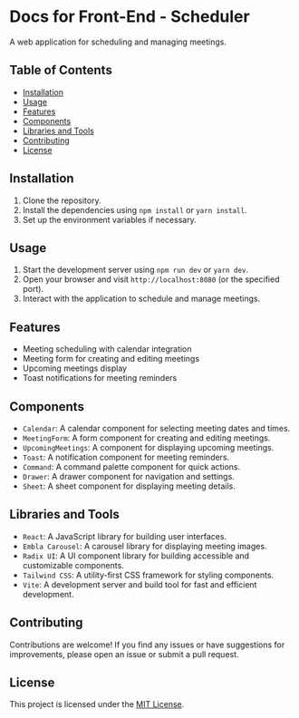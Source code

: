 # Docs for Front-End - Scheduler

A web application for scheduling and managing meetings.

## Table of Contents

- [Installation](#installation)
- [Usage](#usage)
- [Features](#features)
- [Components](#components)
- [Libraries and Tools](#libraries-and-tools)
- [Contributing](#contributing)
- [License](#license)

## Installation

1. Clone the repository.
2. Install the dependencies using `npm install` or `yarn install`.
3. Set up the environment variables if necessary.

## Usage

1. Start the development server using `npm run dev` or `yarn dev`.
2. Open your browser and visit `http://localhost:8080` (or the specified port).
3. Interact with the application to schedule and manage meetings.

## Features

- Meeting scheduling with calendar integration
- Meeting form for creating and editing meetings
- Upcoming meetings display
- Toast notifications for meeting reminders

## Components

- `Calendar`: A calendar component for selecting meeting dates and times.
- `MeetingForm`: A form component for creating and editing meetings.
- `UpcomingMeetings`: A component for displaying upcoming meetings.
- `Toast`: A notification component for meeting reminders.
- `Command`: A command palette component for quick actions.
- `Drawer`: A drawer component for navigation and settings.
- `Sheet`: A sheet component for displaying meeting details.

## Libraries and Tools

- `React`: A JavaScript library for building user interfaces.
- `Embla Carousel`: A carousel library for displaying meeting images.
- `Radix UI`: A UI component library for building accessible and customizable components.
- `Tailwind CSS`: A utility-first CSS framework for styling components.
- `Vite`: A development server and build tool for fast and efficient development.

## Contributing

Contributions are welcome! If you find any issues or have suggestions for improvements, please open an issue or submit a pull request.

## License

This project is licensed under the [MIT License](LICENSE).